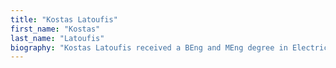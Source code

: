 ```yaml
---
title: "Kostas Latoufis"
first_name: "Kostas"
last_name: "Latoufis"
biography: "Kostas Latoufis received a BEng and MEng degree in Electrical and Electronic Engineering from the Imperial College London (UK) in 2000. Since 2004, he has been working as a researcher in the Electric Power Division of the National Technical University of Athens (NTUA) in the area of Distributed Energy Resources, and is currently a PhD student in the Fluids Division of the NTUA School of Mechanical Engineering."
---
```

